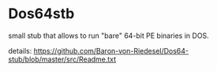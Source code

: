 # Dos64stb
small stub that allows to run "bare" 64-bit PE binaries in DOS.

details: https://github.com/Baron-von-Riedesel/Dos64-stub/blob/master/src/Readme.txt
